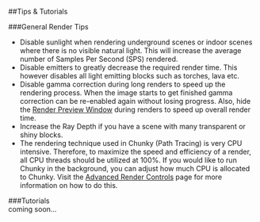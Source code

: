 ##Tips & Tutorials 

###General Render Tips  

* Disable sunlight when rendering underground scenes or indoor scenes where there is no visible natural light. This will increase the average number of Samples Per Second (SPS) rendered.  
* Disable emitters to greatly decrease the required render time. This however disables all light emitting blocks such as torches, lava etc.  
* Disable gamma correction during long renders to speed up the rendering process. When the image starts to get finished gamma correction can be re-enabled again without losing progress.  Also, hide the [Render Preview Window][1] during renders to speed up overall render time.
* Increase the Ray Depth if you have a scene with many transparent or shiny blocks.  
* The rendering technique used in Chunky (Path Tracing) is very CPU intensive. Therefore, to maximize the speed and efficiency of a render, all CPU threads should be utilized at 100%. If you would like to run Chunky in the background, you can adjust how much CPU is allocated to Chunky. Visit the [Advanced Render Controls][0] page for more information on how to do this.  

###Tutorials  
coming soon...


[0]:render_controls_advanced.html
[1]:render_preview.html